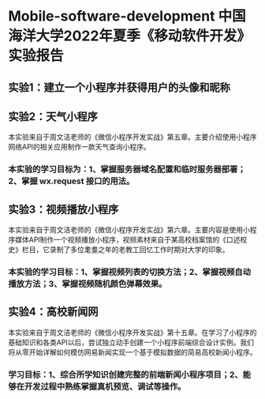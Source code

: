 # Mobile-software-development 中国海洋大学2022年夏季《移动软件开发》实验报告

## 实验1：建立一个小程序并获得用户的头像和昵称

## 实验2：天气小程序
本实验来自于周文洁老师的《微信小程序开发实战》第五章。主要介绍使用小程序网络API的相关应用制作一款天气查询小程序。
### 本实验的学习目标为：1、掌握服务器域名配置和临时服务器部署；2、掌握 wx.request 接口的用法。
## 实验3：视频播放小程序
本实验来自于周文洁老师的《微信小程序开发实战》第六章。主要内容是使用小程序媒体API制作一个视频播放小程序，视频素材来自于某高校档案馆的《口述校史》栏目，它录制了多位耄耋之年的老教工回忆工作时期对大学的印象。
### 本实验的学习目标：1、掌握视频列表的切换方法；2、掌握视频自动播放方法；3、掌握视频随机颜色弹幕效果。
## 实验4：高校新闻网
本实验来自于周文洁老师的《微信小程序开发实战》第十五章。在学习了小程序的基础知识和各类API以后，尝试独立动手创建一个小程序前端综合设计实例。我们将从零开始详解如何模仿网易新闻实现一个基于模拟数据的简易高校新闻小程序。
### 学习目标：1、综合所学知识创建完整的前端新闻小程序项目；2、能够在开发过程中熟练掌握真机预览、调试等操作。
